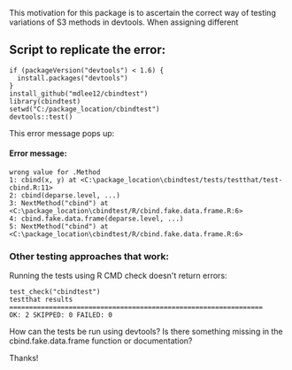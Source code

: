 This motivation for this package is to ascertain the correct way of testing variations of S3 methods in devtools. When assigning different 

## Script to replicate the error:
```{r, message = FALSE}
if (packageVersion("devtools") < 1.6) {
  install.packages("devtools")
}
install_github("mdlee12/cbindtest")
library(cbindtest)
setwd("C:/package_location/cbindtest")
devtools::test()
```

This error message pops up:
#### Error message:
```{r, message = FALSE}
wrong value for .Method
1: cbind(x, y) at <C:\package_location\cbindtest/tests/testthat/test-cbind.R:11>
2: cbind(deparse.level, ...)
3: NextMethod("cbind") at <C:\package_location\cbindtest/R/cbind.fake.data.frame.R:6>
4: cbind.fake.data.frame(deparse.level, ...)
5: NextMethod("cbind") at <C:\package_location\cbindtest/R/cbind.fake.data.frame.R:6>
```

### Other testing approaches that work:
Running the tests using R CMD check doesn't return errors:
```{r, message = FALSE}
test_check("cbindtest")
testthat results ================================================================
OK: 2 SKIPPED: 0 FAILED: 0
```

How can the tests be run using devtools? Is there something missing in the cbind.fake.data.frame function or documentation?

Thanks!